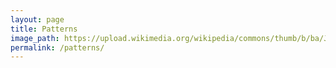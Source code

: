 ```yaml
---
layout: page
title: Patterns
image_path: https://upload.wikimedia.org/wikipedia/commons/thumb/b/ba/Javascript_badge.svg/1000px-Javascript_badge.svg.png
permalink: /patterns/
---
```

